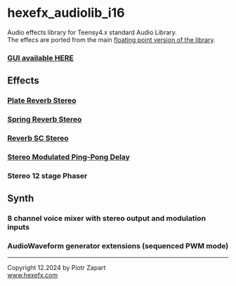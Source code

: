 # hexefx_audiolib_i16
Audio effects library for Teensy4.x standard Audio Library.  
The effecs are ported from the main [floating point version of the library](https://github.com/hexeguitar/hexefx_audiolib_F32 "hexefx_audiolib_F32").  

### [GUI available HERE](https://hexeguitar.github.io/hexefx_audiolib_i16/gui/index.html "hexefx_audiolib_i16 GUI")  

## Effects  

### [Plate Reverb Stereo](PlateReverbStereo.md "Plate Reverb Stereo") 
### [Spring Reverb Stereo](SpringReverb.md "Spring Reverb Stereo") 
### [Reverb SC Stereo](ReverbSC.md "Reverb SC Stereo") 
### [Stereo Modulated Ping-Pong Delay](DelayStereo.md "Stereo Modulated Ping-Pong Delay")  
### Stereo 12 stage Phaser  

## Synth  

### 8 channel voice mixer with stereo output and modulation inputs  
### AudioWaveform generator extensions (sequenced PWM mode)    

---  
Copyright 12.2024 by Piotr Zapart  
www.hexefx.com

